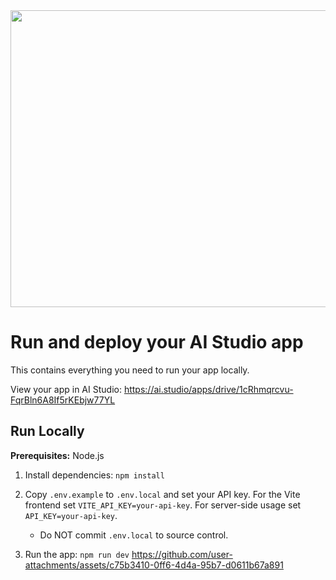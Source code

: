 <div align="center">
<img width="1200" height="475" alt="GHBanner" src="https://github.com/user-attachments/assets/0aa67016-6eaf-458a-adb2-6e31a0763ed6" />
</div>

# Run and deploy your AI Studio app

This contains everything you need to run your app locally.

View your app in AI Studio: https://ai.studio/apps/drive/1cRhmqrcvu-FqrBln6A8If5rKEbjw77YL

## Run Locally

**Prerequisites:**  Node.js


1. Install dependencies:
   `npm install`
2. Copy `.env.example` to `.env.local` and set your API key. For the Vite frontend set `VITE_API_KEY=your-api-key`. For server-side usage set `API_KEY=your-api-key`.
   - Do NOT commit `.env.local` to source control.

3. Run the app:
   `npm run dev`
https://github.com/user-attachments/assets/c75b3410-0ff6-4d4a-95b7-d0611b67a891
